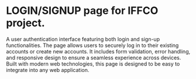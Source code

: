 # LOGIN/SIGNUP page for IFFCO project.
A user authentication interface featuring both login and sign-up functionalities. The page allows users to securely log in to their existing accounts or create new accounts. 
It includes form validation, error handling, and responsive design to ensure a seamless experience across devices. Built with modern web technologies, this page is designed to be easy to integrate into any web application.
